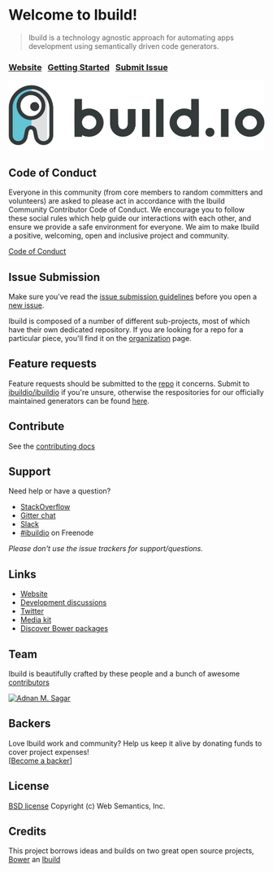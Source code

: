 # Welcome to Ibuild!

> Ibuild is a technology agnostic approach for automating apps development using semantically driven code generators.


### [Website](http://ibuild.io)&nbsp;&nbsp;&nbsp;[Getting Started](http://ibuild.io/learning)&nbsp;&nbsp;&nbsp;[Submit Issue](contributing.md#issue-submission)

[![image](ibuild-illustration.png)](http://ibuild.io)

## Code of Conduct

Everyone in this community (from core members to random committers and volunteers) are asked to please act in accordance with the Ibuild Community Contributor Code of Conduct. We encourage you to follow these social rules which help guide our interactions with each other, and ensure we provide a safe environment for everyone. We aim to make Ibuild a positive, welcoming, open and inclusive project and community.

[Code of Conduct](code-of-conduct.md)


## Issue Submission

Make sure you've read the [issue submission guidelines](https://github.com/ibuildio/ibuildio/blob/master/contributing.md#issue-submission) before you open a [new issue](https://github.com/ibuildio/ibuildio/issues/new).

Ibuild is composed of a number of different sub-projects, most of which have their own dedicated repository. If you are looking for a repo for a particular piece, you'll find it on the [organization](https://github.com/ibuildio) page.


## Feature requests

Feature requests should be submitted to the [repo](https://github.com/ibuildio) it concerns. Submit to [ibuildio/ibuildio](https://github.com/ibuildio/ibuildio/issues) if you're unsure, otherwise the respositories for our officially maintained generators can be found [here](https://github.com/ibuildio/?query=generator-).


## Contribute

See the [contributing docs](contributing.md)


## Support

Need help or have a question?

- [StackOverflow](https://stackoverflow.com/questions/tagged/ibuildio)
- [Gitter chat](https://gitter.im/ibuildio/ibuildio)
- [Slack](https://ibuildio.slack.com)
- [\#ibuildio](https://webchat.freenode.net/?channels=ibuildio) on Freenode

*Please don't use the issue trackers for support/questions.*


## Links

- [Website](http://ibuild.io)
- [Development discussions](https://github.com/ibuildio/ibuildio/issues)
- [Twitter](https://twitter.com/ibuildio)
- [Media kit](https://github.com/ibuildio/media)
- [Discover Bower packages](http://bower.io/search)


## Team

Ibuild is beautifully crafted by these people and a bunch of awesome [contributors](https://github.com/ibuildio/ibuildio/graphs/contributors)


[![Adnan M. Sagar](https://s.gravatar.com/avatar/d1fd4130d4265c23ccd72134be67d03a?s=117)](http://websemantics.ca/musbahsagar)


## Backers
Love Ibuild work and community? Help us keep it alive by donating funds to cover project expenses! <br />
[[Become a backer](https://opencollective.com/ibuildio#support)]


## License

[BSD license](http://opensource.org/licenses/bsd-license.php)
Copyright (c) Web Semantics, Inc.

## Credits

This project borrows ideas and builds on two great open source projects, [Bower](http://bower.io) an [Ibuild](http://ibuild.io)